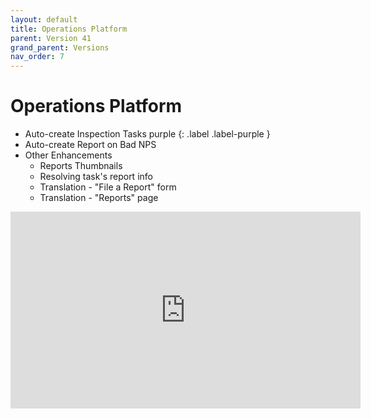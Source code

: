 ```yaml
---
layout: default
title: Operations Platform
parent: Version 41
grand_parent: Versions
nav_order: 7
---
```


# Operations Platform

* Auto-create Inspection Tasks purple {: .label .label-purple }
* Auto-create Report on Bad NPS
* Other Enhancements
  * Reports Thumbnails
  * Resolving task's report info
  * Translation - "File a Report" form
  * Translation - "Reports" page

<iframe width="560" height="315" src="https://www.youtube.com/embed/ZWGnZiC3BEA" title="YouTube video player" frameborder="0" allow="accelerometer; autoplay; clipboard-write; encrypted-media; gyroscope; picture-in-picture; web-share" allowfullscreen></iframe>